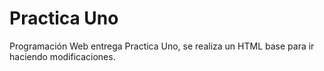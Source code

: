 # Practica Uno
Programación Web entrega Practica Uno, se realiza un HTML base para ir haciendo modificaciones.
